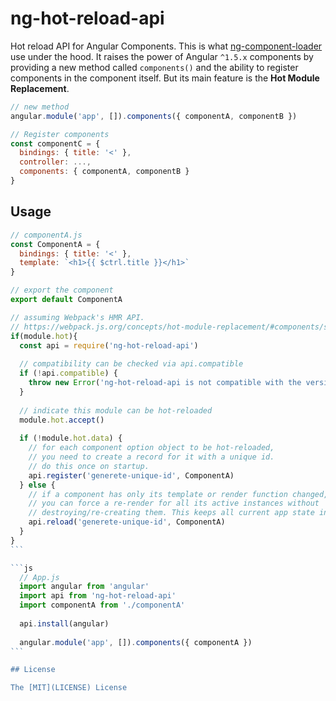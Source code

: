 # ng-hot-reload-api

Hot reload API for Angular Components. This is what [ng-component-loader](https://github.com/owen-it/ng-component-loader) use under the hood. It raises the power of Angular `^1.5.x` components by providing a new method called `components()` and the ability to register components in the component itself. But its main feature is the **Hot Module Replacement**.

```js
// new method
angular.module('app', []).components({ componentA, componentB })

// Register components
const componentC = {
  bindings: { title: '<' },
  controller: ...,
  components: { componentA, componentB }
}
```

## Usage 

````js
// componentA.js
const ComponentA = {
  bindings: { title: '<' },
  template: `<h1>{{ $ctrl.title }}</h1>`
}

// export the component
export default ComponentA

// assuming Webpack's HMR API.
// https://webpack.js.org/concepts/hot-module-replacement/#components/sidebar/sidebar.jsx
if(module.hot){
  const api = require('ng-hot-reload-api')
  
  // compatibility can be checked via api.compatible
  if (!api.compatible) {
    throw new Error('ng-hot-reload-api is not compatible with the version of Angular you are using.')
  }
  
  // indicate this module can be hot-reloaded
  module.hot.accept()
  
  if (!module.hot.data) {
    // for each component option object to be hot-reloaded,
    // you need to create a record for it with a unique id.
    // do this once on startup.
    api.register('generete-unique-id', ComponentA)
  } else {
    // if a component has only its template or render function changed,
    // you can force a re-render for all its active instances without
    // destroying/re-creating them. This keeps all current app state intact.
    api.reload('generete-unique-id', ComponentA)
  }
}
```

```js
  // App.js
  import angular from 'angular'
  import api from 'ng-hot-reload-api'
  import componentA from './componentA'
  
  api.install(angular)
  
  angular.module('app', []).components({ componentA })
```

## License

The [MIT](LICENSE) License

